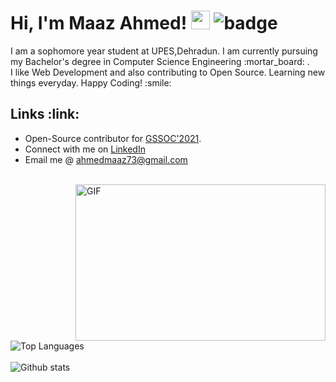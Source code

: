 <h1> Hi, I'm Maaz Ahmed! <img src="https://raw.githubusercontent.com/MartinHeinz/MartinHeinz/master/wave.gif" width="30px">
  <img src="https://visitor-badge.glitch.me/badge?page_id=Maaz-Code.Maaz-Code" alt="badge"></h1>
I am a sophomore year student at UPES,Dehradun. I am currently pursuing my Bachelor's degree in Computer Science Engineering :mortar_board: .<br>
I like Web Development and also contributing to Open Source. Learning new things everyday. Happy Coding! :smile:
<br>
<h2> Links :link: </h2>
<ul>
  <li>Open-Source contributor for <a href="https://gssoc.girlscript.tech/index.html">GSSOC'2021</a>. </li>
  <li> Connect with me on <a href="https://www.linkedin.com/in/maaz-ahmed-6b9b98187/">LinkedIn</a> </li>
  <li> Email me @ <a href="ahmedmaaz73@gmail.com">ahmedmaaz73@gmail.com</a> </li>
</ul>
<br>
<img align="right" alt="GIF" src="https://github.com/abhisheknaiidu/abhisheknaiidu/blob/master/code.gif?raw=true" width="400" height="250" />
<br>
<div><img src="https://github-readme-stats.vercel.app/api/top-langs/?username=Maaz-Code&layout=compact&theme=dark" alt="Top Languages" /></div>
<br>
<div><img src="https://github-readme-stats.vercel.app/api?username=Maaz-Code&show_icons=true&theme=dark" alt="Github stats" /></div>

